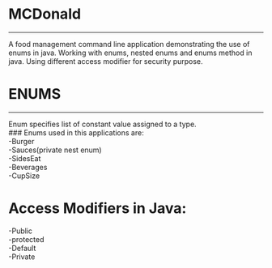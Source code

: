 # MCDonald
<hr>

A food management command line application demonstrating the use of enums in java. Working with enums, nested enums and enums method in java. Using different access modifier for security purpose.

# ENUMS
<hr>
Enum specifies list of constant value assigned to a type.<br>
### Enums used in this applications are:<br>
  -Burger<br>
  -Sauces(private nest enum)<br>
  -SidesEat<br>
  -Beverages<br>
  -CupSize<br>
  
# Access Modifiers in Java:<br>
  -Public<br>
  -protected<br>
  -Default<br>
  -Private<br>
  
  
  
  
